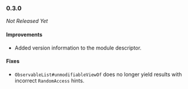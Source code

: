 ### 0.3.0

_Not Released Yet_

#### Improvements

- Added version information to the module descriptor.

#### Fixes

- `ObservableList#unmodifiableViewOf` does no longer yield results with
  incorrect `RandomAccess` hints.